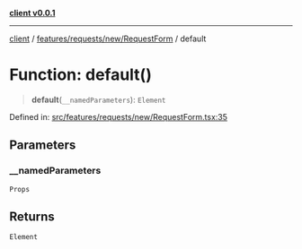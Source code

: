 [**client v0.0.1**](../../../../../README.md)

***

[client](../../../../../README.md) / [features/requests/new/RequestForm](../README.md) / default

# Function: default()

> **default**(`__namedParameters`): `Element`

Defined in: [src/features/requests/new/RequestForm.tsx:35](https://github.com/petelc/WMS/blob/0ba5e61a5ede3de744df1a5839724fa19a2a534f/client/src/features/requests/new/RequestForm.tsx#L35)

## Parameters

### \_\_namedParameters

`Props`

## Returns

`Element`
